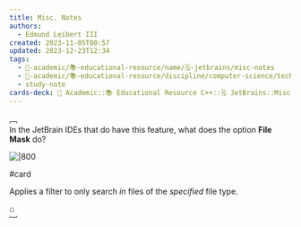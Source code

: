 ```yaml
---
title: Misc. Notes
authors:
  - Edmund Leibert III
created: 2023-11-05T00:57
updated: 2023-12-23T12:34
tags:
  - 🔴-academic/📚-educational-resource/name/🗒️-jetbrains/misc-notes
  - 🔴-academic/📚-educational-resource/discipline/computer-science/technology/jetbrains
  - study-note
cards-deck: 🔴 Academic::📚 Educational Resource️ C++::🗒️ JetBrains::Misc. Notes
---
```


﹇<br>
In the JetBrain IDEs that do have this feature, what does the option **File Mask** do?

![|800](the-vault/assets/images/Pasted%20image%2020231105005754.png)

#card 

Applies a filter to only search *in* files of the *specified* file type.

⌂
<br>﹈<br>


